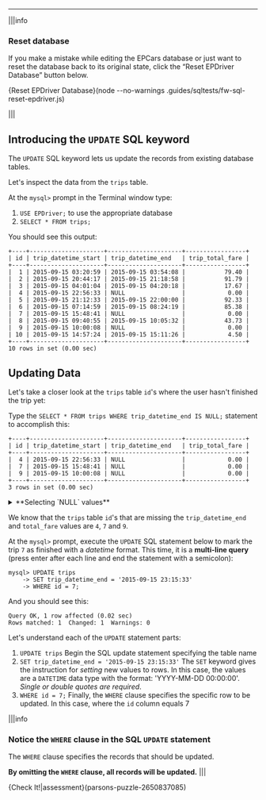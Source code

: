 ----------

|||info

### Reset database
If you make a mistake while editing the EPCars database or just want to reset the database back to its original state, click the “Reset EPDriver Database” button below.

{Reset EPDriver Database}(node --no-warnings .guides/sqltests/fw-sql-reset-epdriver.js) 

|||


## Introducing the `UPDATE` SQL keyword

The `UPDATE` SQL keyword lets us update the records from existing database tables.

Let's inspect the data from the `trips` table.

At the `mysql>` prompt in the Terminal window type:
1. `USE EPDriver;` to use the appropriate database
2. `SELECT * FROM trips;`

You should see this output:

```
+----+---------------------+---------------------+-----------------+
| id | trip_datetime_start | trip_datetime_end   | trip_total_fare |
+----+---------------------+---------------------+-----------------+
|  1 | 2015-09-15 03:20:59 | 2015-09-15 03:54:08 |           79.40 |
|  2 | 2015-09-15 20:44:17 | 2015-09-15 21:18:58 |           91.79 |
|  3 | 2015-09-15 04:01:04 | 2015-09-15 04:20:18 |           17.67 |
|  4 | 2015-09-15 22:56:33 | NULL                |            0.00 |
|  5 | 2015-09-15 21:12:33 | 2015-09-15 22:00:00 |           92.33 |
|  6 | 2015-09-15 07:14:59 | 2015-09-15 08:24:19 |           85.38 |
|  7 | 2015-09-15 15:48:41 | NULL                |            0.00 |
|  8 | 2015-09-15 09:40:55 | 2015-09-15 10:05:32 |           43.73 |
|  9 | 2015-09-15 10:00:08 | NULL                |            0.00 |
| 10 | 2015-09-15 14:57:24 | 2015-09-15 15:11:26 |            4.50 |
+----+---------------------+---------------------+-----------------+
10 rows in set (0.00 sec)
```

## Updating Data

Let's take a closer look at the `trips` table `id`'s where the user hasn't finished the trip yet:

Type the `SELECT * FROM trips WHERE trip_datetime_end IS NULL;` statement to accomplish this:

```
+----+---------------------+---------------------+-----------------+
| id | trip_datetime_start | trip_datetime_end   | trip_total_fare |
+----+---------------------+---------------------+-----------------+
|  4 | 2015-09-15 22:56:33 | NULL                |            0.00 |
|  7 | 2015-09-15 15:48:41 | NULL                |            0.00 |
|  9 | 2015-09-15 10:00:08 | NULL                |            0.00 |
+----+---------------------+---------------------+-----------------+
3 rows in set (0.00 sec)
```

<details><summary>**Selecting `NULL` values**</summary>We learned that the `WHERE` clause let us create conditional statements using _SQL query operators_. <br><br>However, __when looking specifically for `NULL` values__, the `SELECT column_names FROM WHERE column_name IS NULL` statement  applies. <br><br>In conclusion, the `IS` operator is designed specifically for matching `NULL` values because they are not strings nor other data types but `NULL`.</details>

We know that the `trips` table `id`'s that are missing the `trip_datetime_end` and `total_fare` values are `4`, `7` and `9`.

At the `mysql>` prompt, execute the `UPDATE` SQL statement below to mark the trip `7` as finished with a _datetime_ format. This time, it is a __multi-line query__ (press enter after each line and end the statement with a semicolon):

```
mysql> UPDATE trips 
    -> SET trip_datetime_end = '2015-09-15 23:15:33' 
    -> WHERE id = 7;
```

And you should see this:

```
Query OK, 1 row affected (0.02 sec)
Rows matched: 1  Changed: 1  Warnings: 0
```

Let's understand each of the `UPDATE` statement parts:

1. `UPDATE trips`
Begin the SQL update statement specifying the table name
2. `SET trip_datetime_end = '2015-09-15 23:15:33'`
The `SET` keyword gives the instruction for _setting_ new values to rows. In this case, the values are a `DATETIME` data type with the format: 'YYYY-MM-DD 00:00:00'. _Single or double quotes are required_.
3. `WHERE id = 7;`
Finally, the `WHERE` clause specifies the specific row to be updated. In this case, where the `id` column equals 7

|||info
### Notice the `WHERE` clause in the SQL `UPDATE` statement
The `WHERE` clause specifies the records that should be updated. 

__By omitting the `WHERE` clause, all records will be updated.__
|||



{Check It!|assessment}(parsons-puzzle-2650837085)
